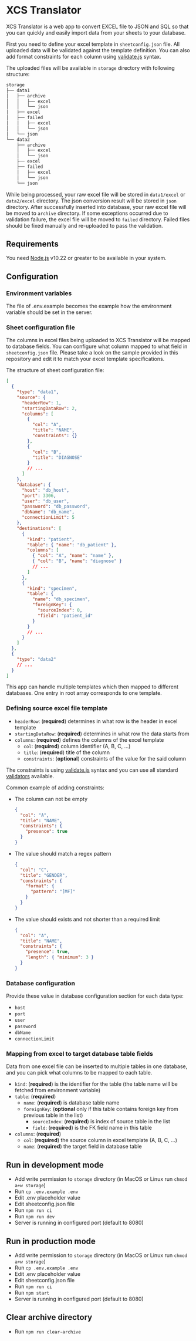 # XCS Translator

XCS Translator is a web app to convert EXCEL file to JSON and SQL so that you can quickly and easily import data from your sheets to your database.

First you need to define your excel template in `sheetconfig.json` file. All uploaded data will be validated against the template definition. You can also add format constraints for each column using [validate.js](https://validatejs.org/#validators) syntax.

The uploaded files will be available in `storage` directory with following structure:

```bash
storage
├── data1
│   ├── archive
│   │   ├── excel
│   │   └── json
│   ├── excel
│   ├── failed
│   │   ├── excel
│   │   └── json
│   └── json
└── data2
    ├── archive
    │   ├── excel
    │   └── json
    ├── excel
    ├── failed
    │   ├── excel
    │   └── json
    └── json
```

While being processed, your raw excel file will be stored in `data1/excel` or `data2/excel` directory. The json conversion result will be stored in `json` directory. After successfully inserted into database, your raw excel file will be moved to `archive` directory. If some exceptions occurred due to validation failure, the excel file will be moved to `failed` directory. Failed files should be fixed manually and re-uploaded to pass the validation.

## Requirements

You need [Node.js](https://nodejs.org/en/) v10.22 or greater to be available in your system.

## Configuration

### Environment variables

The file of .env.example becomes the example how the environment variable should be set in the server.

### Sheet configuration file

The columns in excel files being uploaded to XCS Translator will be mapped to database fields. You can configure what column mapped to what field in `sheetconfig.json` file. Please take a look on the sample provided in this repository and edit it to match your excel template specifications.

The structure of sheet configuration file:

```json
[
  {
    "type": "data1",
    "source": {
      "headerRow": 1,
      "startingDataRow": 2,
      "columns": [
        {
          "col": "A",
          "title": "NAME",
          "constraints": {}
        },
        {
          "col": "B",
          "title": "DIAGNOSE"
        }
        // ...
      ]
    },
    "database": {
      "host": "db_host",
      "port": 3306,
      "user": "db_user",
      "password": "db_password",
      "dbName": "db_name",
      "connectionLimit": 5
    },
    "destinations": [
      {
        "kind": "patient",
        "table": { "name": "db_patient" },
        "columns": [
          { "col": "A", "name": "name" },
          { "col": "B", "name": "diagnose" }
          // ...
        ]
      },
      {
        "kind": "specimen",
        "table": {
          "name": "db_specimen",
          "foreignKey": {
            "sourceIndex": 0,
            "field": "patient_id"
          }
        }
        // ...
      }
    ]
  },
  {
    "type": "data2"
    // ...
  }
]
```

This app can handle multiple templates which then mapped to different databases. One entry in root array corresponds to one template.

### Defining source excel file template

- `headerRow`: (**required**) determines in what row is the header in excel template
- `startingDataRow`: (**required**) determines in what row the data starts from
- `columns`: (**required**) defines the columns of the excel template
  - `col`: (**required**) column identifier (A, B, C, ...)
  - `title`: (**required**) title of the column
  - `constraints`: (**optional**) constraints of the value for the said column

The constraints is using [validate.js](https://validatejs.org) syntax and you can use all standard [validators](https://validatejs.org/#validators) available.

Common example of adding constraints:

- The column can not be empty
  ```json
  {
    "col": "A",
    "title": "NAME",
    "constraints": {
      "presence": true
    }
  }
  ```
- The value should match a regex pattern

  ```json
  {
    "col": "C",
    "title": "GENDER",
    "constraints": {
      "format": {
        "pattern": "[MF]"
      }
    }
  }
  ```

- The value should exists and not shorter than a required limit
  ```json
  {
    "col": "A",
    "title": "NAME",
    "constraints": {
      "presence": true,
      "length": { "minimum": 3 }
    }
  }
  ```

### Database configuration

Provide these value in database configuration section for each data type:

- `host`
- `port`
- `user`
- `password`
- `dbName`
- `connectionLimit`

### Mapping from excel to target database table fields

Data from one excel file can be inserted to multiple tables in one database, and you can pick what columns to be mapped to each table.

- `kind`: (**required**) is the identifier for the table (the table name will be fetched from environment variable)
- `table`: (**required**)
  - `name`: (**required**) is database table name
  - `foreignKey`: (**optional** only if this table contains foreign key from previous table in the list)
    - `sourceIndex`: (**required**) is index of source table in the list
    - `field`: (**required**) is the FK field name in this table
- `columns`: (**required**)
  - `col`: (**required**) the source column in excel template (A, B, C, ...)
  - `name`: (**required**) the target field in database table

## Run in development mode

- Add write permission to `storage` directory (in MacOS or Linux run `chmod a+w storage`)
- Run `cp .env.example .env`
- Edit .env placeholder value
- Edit sheetconfig.json file
- Run `npm run ci`
- Run `npm run dev`
- Server is running in configured port (default to 8080)

## Run in production mode

- Add write permission to `storage` directory (in MacOS or Linux run `chmod a+w storage`)
- Run `cp .env.example .env`
- Edit .env placeholder value
- Edit sheetconfig.json file
- Run `npm run ci`
- Run `npm start`
- Server is running in configured port (default to 8080)

## Clear archive directory

- Run `npm run clear-archive`
